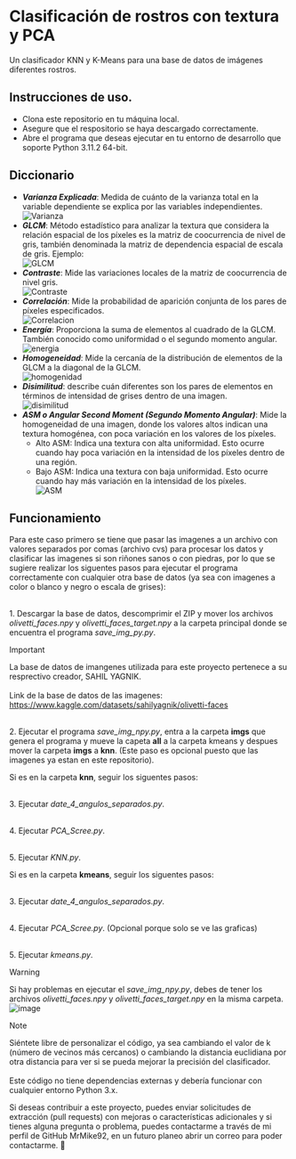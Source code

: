 # Clasificación de rostros con textura y PCA
Un clasificador KNN y K-Means para una base de datos de imágenes diferentes rostros.

## Instrucciones de uso.

- Clona este repositorio en tu máquina local.
- Asegure que el respositorio se haya descargado correctamente.
- Abre el programa que deseas ejecutar en tu entorno de desarrollo que soporte Python 3.11.2 64-bit.

## Diccionario
- ***Varianza Explicada***: Medida de cuánto de la varianza total en la variable dependiente se explica por las variables independientes.
</br> ![Varianza](https://github.com/MrMike92/Practica3.1_VA/assets/93272523/bd55f486-d0b5-486a-a3bb-11bdadd6ba4b)
- ***GLCM***: Método estadístico para analizar la textura que considera la relación espacial de los píxeles es la matriz de coocurrencia de nivel de gris, también denominada la matriz de dependencia espacial de escala de gris. Ejemplo:
</br> ![GLCM](https://github.com/MrMike92/Practica3.1_VA/assets/93272523/2a8122ed-1086-486c-9190-4726bfbbad2f)
- ***Contraste***: Mide las variaciones locales de la matriz de coocurrencia de nivel gris.
</br> ![Contraste](https://github.com/MrMike92/Practica3.1_VA/assets/93272523/0a0dbd6a-497e-448b-b6b1-92ededef6e84)
- ***Correlación***: Mide la probabilidad de aparición conjunta de los pares de píxeles especificados.
</br> ![Correlacion](https://github.com/MrMike92/Practica3.1_VA/assets/93272523/572d321d-0865-41b4-8d0c-66a9c20e4c5d)
- ***Energía***: Proporciona la suma de elementos al cuadrado de la GLCM. También conocido como uniformidad o el segundo momento angular.
</br> ![energia](https://github.com/MrMike92/Practica3.1_VA/assets/93272523/69ee52a5-1ec1-4190-abc8-8eebd77eca0e)
- ***Homogeneidad***: Mide la cercanía de la distribución de elementos de la GLCM a la diagonal de la GLCM.
</br> ![homogenidad](https://github.com/MrMike92/Practica3.1_VA/assets/93272523/d2370b05-e453-46e8-b968-4824b0f18b9a)
- ***Disimilitud***: describe cuán diferentes son los pares de elementos en términos de intensidad de grises dentro de una imagen.
</br> ![disimilitud](https://github.com/MrMike92/Practica3.1_VA/assets/93272523/3aac5848-343e-41fa-8e7c-5519604b7c35)
- ***ASM o Angular Second Moment (Segundo Momento Angular)***: Mide la homogeneidad de una imagen, donde los valores altos indican una textura homogénea, con poca variación en los valores de los píxeles.
  * Alto ASM: Indica una textura con alta uniformidad. Esto ocurre cuando hay poca variación en la intensidad de los píxeles dentro de una región.
  * Bajo ASM: Indica una textura con baja uniformidad. Esto ocurre cuando hay más variación en la intensidad de los píxeles.
</br> ![ASM](https://github.com/MrMike92/Practica3.1_VA/assets/93272523/fdb422c7-bf70-426d-8d1c-77c7641a2a91)


## Funcionamiento
Para este caso primero se tiene que pasar las imagenes a un archivo con valores separados por comas (archivo cvs) para procesar los datos y clasificar las imagenes si son riñones sanos o con piedras, por lo que se sugiere realizar los siguentes pasos para ejecutar el programa correctamente con cualquier otra base de datos (ya sea con imagenes a color o blanco y negro o escala de grises):

<br> 1. Descargar la base de datos, descomprimir el ZIP y mover los archivos *olivetti_faces.npy* y *olivetti_faces_target.npy* a la carpeta principal donde se encuentra el programa *save_img_py.py*.

> [!IMPORTANT]
> La base de datos de imangenes utilizada para este proyecto pertenece a su resprectivo creador, SAHIL YAGNIK.
> <br><br>Link de la base de datos de las imagenes: https://www.kaggle.com/datasets/sahilyagnik/olivetti-faces

<br> 2. Ejecutar el programa *save_img_npy.py*, entra a la carpeta **imgs** que genera el programa y mueve la capeta **all** a la carpeta kmeans y despues mover la carpeta **imgs** a **knn**. (Este paso es opcional puesto que las imagenes ya estan en este repositorio).

Si es en la carpeta **knn**, seguir los siguentes pasos:

<br> 3. Ejecutar *date_4_angulos_separados.py*.

<br> 4. Ejecutar *PCA_Scree.py*.

<br> 5. Ejecutar *KNN.py*.

Si es en la carpeta **kmeans**, seguir los siguentes pasos:

<br> 3. Ejecutar *date_4_angulos_separados.py*.

<br> 4. Ejecutar *PCA_Scree.py*. (Opcional porque solo se ve las graficas)

<br> 5. Ejecutar *kmeans.py*.

> [!WARNING]
> Si hay problemas en ejecutar el *save_img_npy.py*, debes de tener los archivos *olivetti_faces.npy* y *olivetti_faces_target.npy* en la misma carpeta.
> <br> ![image](https://github.com/MrMike92/Practica3.1_VA/assets/93272523/3bbf10b6-69e6-40d5-bfe3-d34ebbffe282)


> [!NOTE]
> Siéntete libre de personalizar el código, ya sea cambiando el valor de k (número de vecinos más cercanos) o cambiando la distancia euclidiana por otra distancia para ver si se pueda mejorar la precisión del clasificador.
> <br><br>Este código no tiene dependencias externas y debería funcionar con cualquier entorno Python 3.x.

Si deseas contribuir a este proyecto, puedes enviar solicitudes de extracción (pull requests) con mejoras o características adicionales y si tienes alguna pregunta o problema, puedes contactarme a través de mi perfil de GitHub MrMike92, en un futuro planeo abrir un correo para poder contactarme. 🐢
